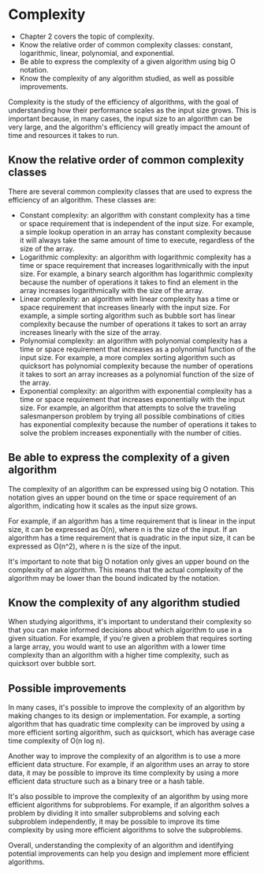 # Complexity

-   Chapter 2 covers the topic of complexity.
-   Know the relative order of common complexity classes: constant, logarithmic, linear, polynomial, and exponential.
-   Be able to express the complexity of a given algorithm using big O notation.
-   Know the complexity of any algorithm studied, as well as possible improvements.

Complexity is the study of the efficiency of algorithms, with the goal of understanding how their performance scales as the input size grows. This is important because, in many cases, the input size to an algorithm can be very large, and the algorithm's efficiency will greatly impact the amount of time and resources it takes to run.

## Know the relative order of common complexity classes

There are several common complexity classes that are used to express the efficiency of an algorithm. These classes are:

-   Constant complexity: an algorithm with constant complexity has a time or space requirement that is independent of the input size. For example, a simple lookup operation in an array has constant complexity because it will always take the same amount of time to execute, regardless of the size of the array.
-   Logarithmic complexity: an algorithm with logarithmic complexity has a time or space requirement that increases logarithmically with the input size. For example, a binary search algorithm has logarithmic complexity because the number of operations it takes to find an element in the array increases logarithmically with the size of the array.
-   Linear complexity: an algorithm with linear complexity has a time or space requirement that increases linearly with the input size. For example, a simple sorting algorithm such as bubble sort has linear complexity because the number of operations it takes to sort an array increases linearly with the size of the array.
-   Polynomial complexity: an algorithm with polynomial complexity has a time or space requirement that increases as a polynomial function of the input size. For example, a more complex sorting algorithm such as quicksort has polynomial complexity because the number of operations it takes to sort an array increases as a polynomial function of the size of the array.
-   Exponential complexity: an algorithm with exponential complexity has a time or space requirement that increases exponentially with the input size. For example, an algorithm that attempts to solve the traveling salesmanperson problem by trying all possible combinations of cities has exponential complexity because the number of operations it takes to solve the problem increases exponentially with the number of cities.

## Be able to express the complexity of a given algorithm

The complexity of an algorithm can be expressed using big O notation. This notation gives an upper bound on the time or space requirement of an algorithm, indicating how it scales as the input size grows.

For example, if an algorithm has a time requirement that is linear in the input size, it can be expressed as O(n), where n is the size of the input. If an algorithm has a time requirement that is quadratic in the input size, it can be expressed as O(n^2), where n is the size of the input.

It's important to note that big O notation only gives an upper bound on the complexity of an algorithm. This means that the actual complexity of the algorithm may be lower than the bound indicated by the notation.

## Know the complexity of any algorithm studied

When studying algorithms, it's important to understand their complexity so that you can make informed decisions about which algorithm to use in a given situation. For example, if you're given a problem that requires sorting a large array, you would want to use an algorithm with a lower time complexity than an algorithm with a higher time complexity, such as quicksort over bubble sort.

## Possible improvements

In many cases, it's possible to improve the complexity of an algorithm by making changes to its design or implementation. For example, a sorting algorithm that has quadratic time complexity can be improved by using a more efficient sorting algorithm, such as quicksort, which has average case time complexity of O(n log n).

Another way to improve the complexity of an algorithm is to use a more efficient data structure. For example, if an algorithm uses an array to store data, it may be possible to improve its time complexity by using a more efficient data structure such as a binary tree or a hash table.

It's also possible to improve the complexity of an algorithm by using more efficient algorithms for subproblems. For example, if an algorithm solves a problem by dividing it into smaller subproblems and solving each subproblem independently, it may be possible to improve its time complexity by using more efficient algorithms to solve the subproblems.

Overall, understanding the complexity of an algorithm and identifying potential improvements can help you design and implement more efficient algorithms.
